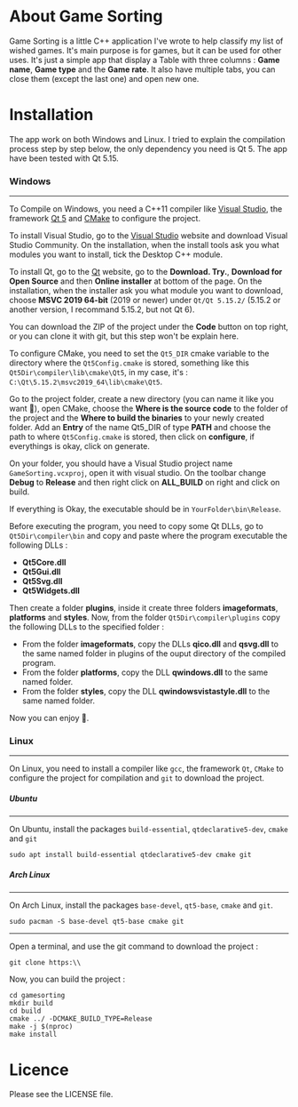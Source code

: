 # About Game Sorting

Game Sorting is a little C++ application I've wrote to help classify my list of wished games. It's main purpose is for games, but it can be used for other uses. It's just a simple app that display a Table with three columns : **Game name**, **Game type** and the **Game rate**. It also have multiple tabs, you can close them (except the last one) and open new one.

# Installation

The app work on both Windows and Linux. I tried to explain the compilation process step by step below, the only dependency you need is Qt 5. The app have been tested with Qt 5.15.

### Windows
-----------
To Compile on Windows, you need a C++11 compiler like [Visual Studio](https://visualstudio.microsoft.com/fr/), the framework [Qt 5](https://www.qt.io/) and [CMake](https://cmake.org/) to configure the project.

To install Visual Studio, go to the [Visual Studio](https://visualstudio.microsoft.com/fr/) website and download Visual Studio Community. On the installation, when the install tools ask you what modules you want to install, tick the Desktop C++ module.

To install Qt, go to the [Qt](https://www.qt.io/) website, go to the **Download. Try.**, **Download for Open Source** and then **Online installer** at bottom of the page. On the installation, when the installer ask you what module you want to download, choose **MSVC 2019 64-bit** (2019 or newer) under `Qt/Qt 5.15.2/` (5.15.2 or another version, I recommand 5.15.2, but not Qt 6).

You can download the ZIP of the project under the **Code** button on top right, or you can clone it with git, but this step won't be explain here.

To configure CMake, you need to set the `Qt5_DIR` cmake variable to the directory where the `Qt5Config.cmake` is stored, something like this `Qt5Dir\compiler\lib\cmake\Qt5`, in my case, it's : `C:\Qt\5.15.2\msvc2019_64\lib\cmake\Qt5`.

Go to the project folder, create a new directory (you can name it like you want :slightly_smiling_face:), open CMake, choose the **Where is the source code** to the folder of the project and the **Where to build the binaries** to your newly created folder. Add an **Entry** of the name Qt5_DIR of type **PATH** and choose the path to where `Qt5Config.cmake` is stored, then click on **configure**, if everythings is okay, click on generate.

On your folder, you should have a Visual Studio project name `GameSorting.vcxproj`, open it with visual studio. On the toolbar change **Debug** to **Release** and then right click on **ALL_BUILD** on right and click on build.

If everything is Okay, the executable should be in `YourFolder\bin\Release`.

Before executing the program, you need to copy some Qt DLLs, go to `Qt5Dir\compiler\bin` and copy and paste where the program executable the following DLLs :
- **Qt5Core.dll**
- **Qt5Gui.dll**
- **Qt5Svg.dll**
- **Qt5Widgets.dll**

Then create a folder **plugins**, inside it create three folders **imageformats**, **platforms** and **styles**.
Now, from the folder `Qt5Dir\compiler\plugins` copy the following DLLs to the specified folder :
- From the folder **imageformats**, copy the DLLs **qico.dll** and **qsvg.dll** to the same named folder in plugins of the ouput directory of the compiled program.
- From the folder **platforms**, copy the DLL **qwindows.dll** to the same named folder.
- From the folder **styles**, copy the DLL **qwindowsvistastyle.dll** to the same named folder.

Now you can enjoy :slightly_smiling_face:.

### Linux
---------
On Linux, you need to install a compiler like `gcc`, the framework `Qt`, `CMake` to configure the project for compilation and `git` to download the project.

##### Ubuntu
------------
On Ubuntu, install the packages `build-essential`, `qtdeclarative5-dev`, `cmake` and `git`
```
sudo apt install build-essential qtdeclarative5-dev cmake git
```

##### Arch Linux
----------------
On Arch Linux, install the packages `base-devel`, `qt5-base`, `cmake` and `git`.

```
sudo pacman -S base-devel qt5-base cmake git
```

--------------------------------------------------------------------------------------------------

Open a terminal, and use the git command to download the project :

```
git clone https:\\
```

Now, you can build the project :
```
cd gamesorting
mkdir build
cd build
cmake ../ -DCMAKE_BUILD_TYPE=Release
make -j $(nproc)
make install
```

# Licence
Please see the LICENSE file.

